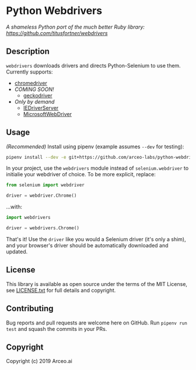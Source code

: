 # Python Webdrivers

_A shameless Python port of the much better Ruby library: https://github.com/titusfortner/webdrivers_

## Description

`webdrivers` downloads drivers and directs Python-Selenium to use them.  Currently supports:

  * [chromedriver](http://chromedriver.chromium.org/)
  * *COMING SOON!*
    * [geckodriver](https://github.com/mozilla/geckodriver)
  * *Only by demand*
    * [IEDriverServer](https://github.com/SeleniumHQ/selenium/wiki/InternetExplorerDriver)
    * [MicrosoftWebDriver](https://developer.microsoft.com/en-us/microsoft-edge/tools/webdriver/)

## Usage

_(Recommended)_ Install using pipenv (example assumes `--dev` for testing):
```bash
pipenv install --dev -e git+https://github.com/arceo-labs/python-webdrivers#egg=webdrivers
```

In your project, use the `webdrivers` module instead of `selenium.webdriver` to initialie
your webdriver of choice.  To be more explicit, replace:
```python
from selenium import webdriver

driver = webdriver.Chrome()
```
...with:
```python
import webdrivers

driver = webdrivers.Chrome()
```

That's it!  Use the `driver` like you would a Selenium driver (it's only a shim), and your
browser's driver should be automatically downloaded and updated.


## License

This library is available as open source under the terms of the MIT License, see
[LICENSE.txt](LICENSE.txt) for full details and copyright.

## Contributing

Bug reports and pull requests are welcome here on GitHub.  Run `pipenv run test` and squash the commits
in your PRs.

## Copyright

Copyright (c) 2019 Arceo.ai

